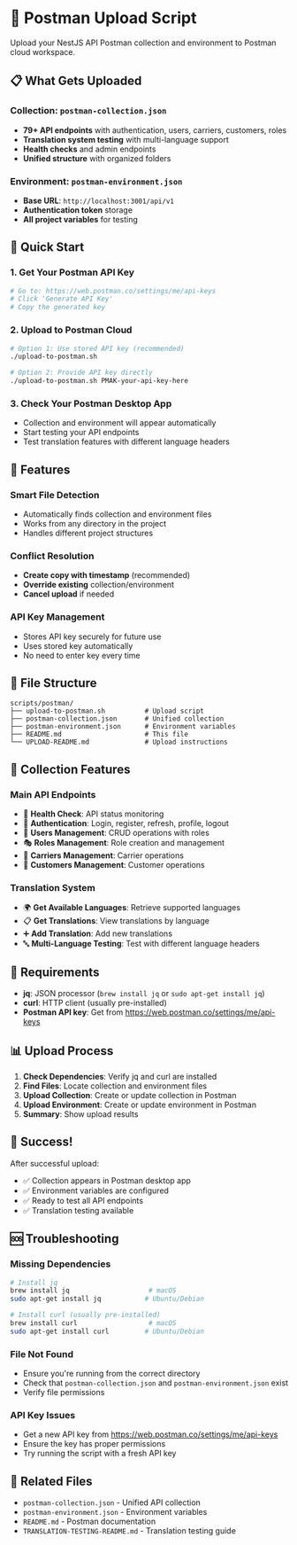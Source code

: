 # 🚀 Postman Upload Script

Upload your NestJS API Postman collection and environment to Postman cloud workspace.

## 📋 What Gets Uploaded

### **Collection: `postman-collection.json`**
- **79+ API endpoints** with authentication, users, carriers, customers, roles
- **Translation system testing** with multi-language support
- **Health checks** and admin endpoints
- **Unified structure** with organized folders

### **Environment: `postman-environment.json`**
- **Base URL**: `http://localhost:3001/api/v1`
- **Authentication token** storage
- **All project variables** for testing

## 🚀 Quick Start

### **1. Get Your Postman API Key**
```bash
# Go to: https://web.postman.co/settings/me/api-keys
# Click 'Generate API Key'
# Copy the generated key
```

### **2. Upload to Postman Cloud**
```bash
# Option 1: Use stored API key (recommended)
./upload-to-postman.sh

# Option 2: Provide API key directly
./upload-to-postman.sh PMAK-your-api-key-here
```

### **3. Check Your Postman Desktop App**
- Collection and environment will appear automatically
- Start testing your API endpoints
- Test translation features with different language headers

## 🔧 Features

### **Smart File Detection**
- Automatically finds collection and environment files
- Works from any directory in the project
- Handles different project structures

### **Conflict Resolution**
- **Create copy with timestamp** (recommended)
- **Override existing** collection/environment
- **Cancel upload** if needed

### **API Key Management**
- Stores API key securely for future use
- Uses stored key automatically
- No need to enter key every time

## 📁 File Structure

```
scripts/postman/
├── upload-to-postman.sh          # Upload script
├── postman-collection.json       # Unified collection
├── postman-environment.json      # Environment variables
├── README.md                     # This file
└── UPLOAD-README.md              # Upload instructions
```

## 🎯 Collection Features

### **Main API Endpoints**
- 🏥 **Health Check**: API status monitoring
- 🔐 **Authentication**: Login, register, refresh, profile, logout
- 👥 **Users Management**: CRUD operations with roles
- 🎭 **Roles Management**: Role creation and management
- 🚚 **Carriers Management**: Carrier operations
- 👤 **Customers Management**: Customer operations

### **Translation System**
- 🌍 **Get Available Languages**: Retrieve supported languages
- 📋 **Get Translations**: View translations by language
- ➕ **Add Translation**: Add new translations
- 🔤 **Multi-Language Testing**: Test with different language headers

## 🔧 Requirements

- **jq**: JSON processor (`brew install jq` or `sudo apt-get install jq`)
- **curl**: HTTP client (usually pre-installed)
- **Postman API key**: Get from https://web.postman.co/settings/me/api-keys

## 📊 Upload Process

1. **Check Dependencies**: Verify jq and curl are installed
2. **Find Files**: Locate collection and environment files
3. **Upload Collection**: Create or update collection in Postman
4. **Upload Environment**: Create or update environment in Postman
5. **Summary**: Show upload results

## 🎉 Success!

After successful upload:
- ✅ Collection appears in Postman desktop app
- ✅ Environment variables are configured
- ✅ Ready to test all API endpoints
- ✅ Translation testing available

## 🆘 Troubleshooting

### **Missing Dependencies**
```bash
# Install jq
brew install jq                    # macOS
sudo apt-get install jq           # Ubuntu/Debian

# Install curl (usually pre-installed)
brew install curl                  # macOS
sudo apt-get install curl         # Ubuntu/Debian
```

### **File Not Found**
- Ensure you're running from the correct directory
- Check that `postman-collection.json` and `postman-environment.json` exist
- Verify file permissions

### **API Key Issues**
- Get a new API key from https://web.postman.co/settings/me/api-keys
- Ensure the key has proper permissions
- Try running the script with a fresh API key

## 🔗 Related Files

- `postman-collection.json` - Unified API collection
- `postman-environment.json` - Environment variables
- `README.md` - Postman documentation
- `TRANSLATION-TESTING-README.md` - Translation testing guide


















